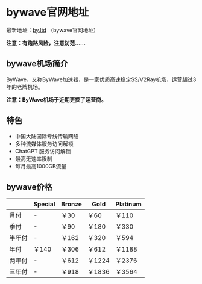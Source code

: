 # bywave官网地址

最新地址：[by.ltd](https://user.by.ltd/aff.php?aff=28627) （bywave官网地址）

**注意：有跑路风险，注意防范……**

## bywave机场简介

ByWave，又称ByWave加速器，是一家优质高速稳定SS/V2Ray机场，运营超过3年的老牌机场。

**注意：ByWave机场于近期更换了运营商。**

## 特色

* 中国大陆国际专线传输网络
* 多种流媒体服务访问解锁
* ChatGPT 服务访问解锁
* 最高无速率限制
* 每月最高1000GB流量

## bywave价格

||Special|Bronze|Gold|Platinum|
|----|----|----|----|----|
|月付|-|￥30|￥60|￥110|
|季付|-|￥90|￥180|￥330|
|半年付|-|￥162|￥320|￥594|
|年付|￥140|￥306|￥612|￥1188|
|两年付|-|￥612|￥1224|￥2376|
|三年付|-|￥918|￥1836|￥3564|

